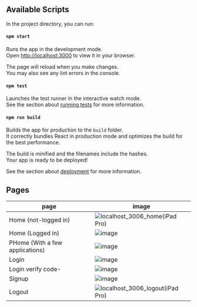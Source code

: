 ## Available Scripts

In the project directory, you can run:

#### `npm start`

Runs the app in the development mode.\
Open [http://localhost:3000](http://localhost:3000) to view it in your browser.

The page will reload when you make changes.\
You may also see any lint errors in the console.

#### `npm test`

Launches the test runner in the interactive watch mode.\
See the section about [running tests](https://facebook.github.io/create-react-app/docs/running-tests) for more information.

#### `npm run build`

Builds the app for production to the `build` folder.\
It correctly bundles React in production mode and optimizes the build for the best performance.

The build is minified and the filenames include the hashes.\
Your app is ready to be deployed!

See the section about [deployment](https://facebook.github.io/create-react-app/docs/deployment) for more information.


## Pages

| page | image |
| --- | ----------- |
| Home (not-logged in) | ![localhost_3006_home(iPad Pro)](https://user-images.githubusercontent.com/8691395/166206686-5d325b46-86be-450d-bf6b-a3a90775b618.png) |
| Home (Logged in) | ![image](https://user-images.githubusercontent.com/8691395/166206754-aca1c088-f925-4f69-b8a9-7bade36ba4dc.png) |
| PHome (With a few applications) | ![image](https://user-images.githubusercontent.com/8691395/166206819-9f8d546c-bb7b-4d38-8da1-f72ccabecf5c.png) |
| Login | ![image](https://user-images.githubusercontent.com/8691395/166206886-ca89890a-c27d-4fff-b8e8-4d05b280f238.png) |
| Login verify code- | ![image](https://user-images.githubusercontent.com/8691395/166206937-ded2961f-e2f3-4b26-9d86-24dc75c3f8c4.png) |
| Signup | ![image](https://user-images.githubusercontent.com/8691395/166206914-3aa19714-6ed1-41f1-9ff4-b926e3793c83.png) |
| Logout | ![localhost_3006_logout(iPad Pro)](https://user-images.githubusercontent.com/8691395/166206862-815c4e44-5613-4293-8f85-b163c52b5311.png) |
